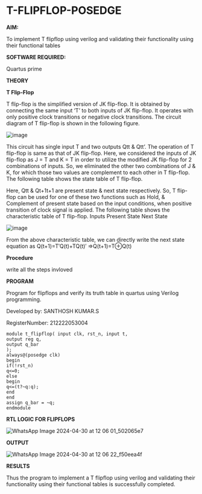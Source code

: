 # T-FLIPFLOP-POSEDGE

**AIM:**

To implement  T flipflop using verilog and validating their functionality using their functional tables

**SOFTWARE REQUIRED:**

Quartus prime

**THEORY**

**T Flip-Flop**

T flip-flop is the simplified version of JK flip-flop. It is obtained by connecting the same input ‘T’ to both inputs of JK flip-flop. It operates with only positive clock transitions or negative clock transitions. The circuit diagram of T flip-flop is shown in the following figure.

![image](https://github.com/naavaneetha/T-FLIPFLOP-POSEDGE/assets/154305477/458a68fe-2d08-4a9d-ac4f-7ae0480ce0bd)

 
This circuit has single input T and two outputs Qtt & Qtt’. The operation of T flip-flop is same as that of JK flip-flop. Here, we considered the inputs of JK flip-flop as J = T and K = T in order to utilize the modified JK flip-flop for 2 combinations of inputs. So, we eliminated the other two combinations of J & K, for which those two values are complement to each other in T flip-flop. The following table shows the state table of T flip-flop.

Here, Qtt & Qt+1t+1 are present state & next state respectively. So, T flip-flop can be used for one of these two functions such as Hold, & Complement of present state based on the input conditions, when positive transition of clock signal is applied. The following table shows the characteristic table of T flip-flop. Inputs Present State Next State

![image](https://github.com/naavaneetha/T-FLIPFLOP-POSEDGE/assets/154305477/cdd7fb32-539f-4b66-bb8d-f305a153c886)

 
From the above characteristic table, we can directly write the next state equation as Q(t+1)=T′Q(t)+TQ(t)′ ⇒Q(t+1)=T⊕Q(t)

**Procedure**

write all the steps invloved

**PROGRAM**

Program for flipflops and verify its truth table in quartus using Verilog programming. 

Developed by: SANTHOSH KUMAR.S

RegisterNumber: 212222053004

```
module t_flipflop( input clk, rst_n, input t,
output reg q,
output q_bar
);
always@(posedge clk) 
begin 
if(!rst_n)
q<=0;
else 
begin
q<=(t?~q:q);
end
end
assign q_bar = ~q;
endmodule
```
**RTL LOGIC FOR FLIPFLOPS**

![WhatsApp Image 2024-04-30 at 12 06 01_502065e7](https://github.com/SANTHOSHKUMAR/T-FLIPFLOP-POSEDGE/assets/144870887/62dc2325-129b-4fcc-a320-280f18f6bc75)


**OUTPUT**

![WhatsApp Image 2024-04-30 at 12 06 22_f50eea4f](https://github.com/SANTHOSHKUMARy/T-FLIPFLOP-POSEDGE/assets/144870887/cc7ccaea-45e9-42e2-8f94-89d9b62cb5a3)


**RESULTS**

Thus the program to implement a T flipflop using verilog and validating their functionality using their functional tables is successfully completed.
